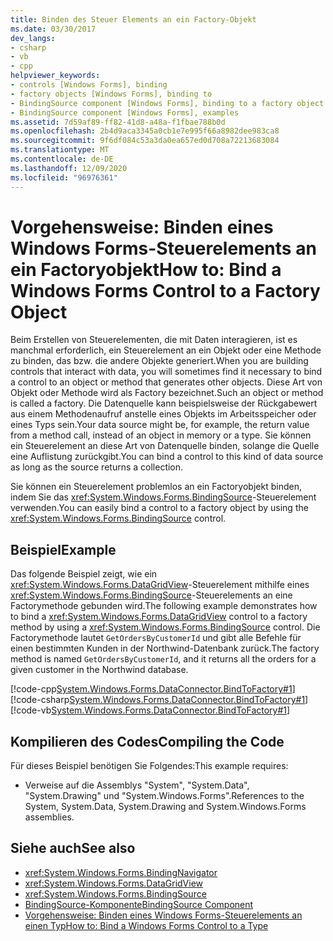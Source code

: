 ```yaml
---
title: Binden des Steuer Elements an ein Factory-Objekt
ms.date: 03/30/2017
dev_langs:
- csharp
- vb
- cpp
helpviewer_keywords:
- controls [Windows Forms], binding
- factory objects [Windows Forms], binding to
- BindingSource component [Windows Forms], binding to a factory object
- BindingSource component [Windows Forms], examples
ms.assetid: 7d59af89-ff82-41d8-a48a-f1fbae788b0d
ms.openlocfilehash: 2b4d9aca3345a0cb1e7e995f66a8982dee983ca8
ms.sourcegitcommit: 9f6df084c53a3da0ea657ed0d708a72213683084
ms.translationtype: MT
ms.contentlocale: de-DE
ms.lasthandoff: 12/09/2020
ms.locfileid: "96976361"
---
```

# <a name="how-to-bind-a-windows-forms-control-to-a-factory-object"></a><span data-ttu-id="df5e0-102">Vorgehensweise: Binden eines Windows Forms-Steuerelements an ein Factoryobjekt</span><span class="sxs-lookup"><span data-stu-id="df5e0-102">How to: Bind a Windows Forms Control to a Factory Object</span></span>
<span data-ttu-id="df5e0-103">Beim Erstellen von Steuerelementen, die mit Daten interagieren, ist es manchmal erforderlich, ein Steuerelement an ein Objekt oder eine Methode zu binden, das bzw. die andere Objekte generiert.</span><span class="sxs-lookup"><span data-stu-id="df5e0-103">When you are building controls that interact with data, you will sometimes find it necessary to bind a control to an object or method that generates other objects.</span></span> <span data-ttu-id="df5e0-104">Diese Art von Objekt oder Methode wird als Factory bezeichnet.</span><span class="sxs-lookup"><span data-stu-id="df5e0-104">Such an object or method is called a factory.</span></span> <span data-ttu-id="df5e0-105">Die Datenquelle kann beispielsweise der Rückgabewert aus einem Methodenaufruf anstelle eines Objekts im Arbeitsspeicher oder eines Typs sein.</span><span class="sxs-lookup"><span data-stu-id="df5e0-105">Your data source might be, for example, the return value from a method call, instead of an object in memory or a type.</span></span> <span data-ttu-id="df5e0-106">Sie können ein Steuerelement an diese Art von Datenquelle binden, solange die Quelle eine Auflistung zurückgibt.</span><span class="sxs-lookup"><span data-stu-id="df5e0-106">You can bind a control to this kind of data source as long as the source returns a collection.</span></span>  
  
 <span data-ttu-id="df5e0-107">Sie können ein Steuerelement problemlos an ein Factoryobjekt binden, indem Sie das <xref:System.Windows.Forms.BindingSource>-Steuerelement verwenden.</span><span class="sxs-lookup"><span data-stu-id="df5e0-107">You can easily bind a control to a factory object by using the <xref:System.Windows.Forms.BindingSource> control.</span></span>  
  
## <a name="example"></a><span data-ttu-id="df5e0-108">Beispiel</span><span class="sxs-lookup"><span data-stu-id="df5e0-108">Example</span></span>  
 <span data-ttu-id="df5e0-109">Das folgende Beispiel zeigt, wie ein <xref:System.Windows.Forms.DataGridView>-Steuerelement mithilfe eines <xref:System.Windows.Forms.BindingSource>-Steuerelements an eine Factorymethode gebunden wird.</span><span class="sxs-lookup"><span data-stu-id="df5e0-109">The following example demonstrates how to bind a <xref:System.Windows.Forms.DataGridView> control to a factory method by using a <xref:System.Windows.Forms.BindingSource> control.</span></span> <span data-ttu-id="df5e0-110">Die Factorymethode lautet `GetOrdersByCustomerId` und gibt alle Befehle für einen bestimmten Kunden in der Northwind-Datenbank zurück.</span><span class="sxs-lookup"><span data-stu-id="df5e0-110">The factory method is named `GetOrdersByCustomerId`, and it returns all the orders for a given customer in the Northwind database.</span></span>  
  
 [!code-cpp[System.Windows.Forms.DataConnector.BindToFactory#1](~/samples/snippets/cpp/VS_Snippets_Winforms/System.Windows.Forms.DataConnector.BindToFactory/CPP/form1.cpp#1)]
 [!code-csharp[System.Windows.Forms.DataConnector.BindToFactory#1](~/samples/snippets/csharp/VS_Snippets_Winforms/System.Windows.Forms.DataConnector.BindToFactory/CS/form1.cs#1)]
 [!code-vb[System.Windows.Forms.DataConnector.BindToFactory#1](~/samples/snippets/visualbasic/VS_Snippets_Winforms/System.Windows.Forms.DataConnector.BindToFactory/VB/form1.vb#1)]  
  
## <a name="compiling-the-code"></a><span data-ttu-id="df5e0-111">Kompilieren des Codes</span><span class="sxs-lookup"><span data-stu-id="df5e0-111">Compiling the Code</span></span>  
 <span data-ttu-id="df5e0-112">Für dieses Beispiel benötigen Sie Folgendes:</span><span class="sxs-lookup"><span data-stu-id="df5e0-112">This example requires:</span></span>  
  
- <span data-ttu-id="df5e0-113">Verweise auf die Assemblys "System", "System.Data", "System.Drawing" und "System.Windows.Forms".</span><span class="sxs-lookup"><span data-stu-id="df5e0-113">References to the System, System.Data, System.Drawing and System.Windows.Forms assemblies.</span></span>  
  
## <a name="see-also"></a><span data-ttu-id="df5e0-114">Siehe auch</span><span class="sxs-lookup"><span data-stu-id="df5e0-114">See also</span></span>

- <xref:System.Windows.Forms.BindingNavigator>
- <xref:System.Windows.Forms.DataGridView>
- <xref:System.Windows.Forms.BindingSource>
- [<span data-ttu-id="df5e0-115">BindingSource-Komponente</span><span class="sxs-lookup"><span data-stu-id="df5e0-115">BindingSource Component</span></span>](bindingsource-component.md)
- [<span data-ttu-id="df5e0-116">Vorgehensweise: Binden eines Windows Forms-Steuerelements an einen Typ</span><span class="sxs-lookup"><span data-stu-id="df5e0-116">How to: Bind a Windows Forms Control to a Type</span></span>](how-to-bind-a-windows-forms-control-to-a-type.md)
